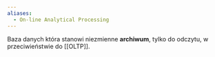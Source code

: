 ```yaml
---
aliases:
  - On-line Analytical Processing
---
```

Baza danych która stanowi niezmienne **archiwum**, tylko do odczytu, w przeciwieństwie do [[OLTP]].